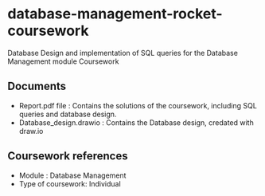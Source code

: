 # database-management-rocket-coursework
Database Design and implementation of SQL queries for the Database Management module  Coursework

## Documents

* Report.pdf file : Contains the solutions of the coursework, including SQL queries and database design.
* Database_design.drawio : Contains the Database design, credated with draw.io

## Coursework references
* Module :  Database Management
* Type of coursework: Individual

